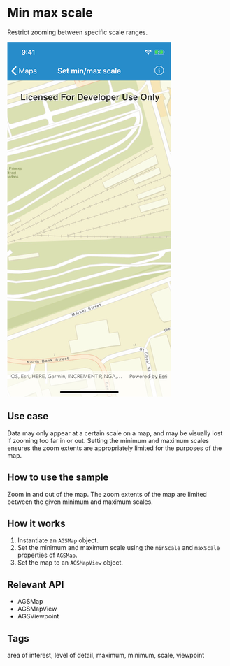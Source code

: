 # Min max scale

Restrict zooming between specific scale ranges.

![Image of min max scale](min-max-scale.png)

## Use case

Data may only appear at a certain scale on a map, and may be visually lost if zooming too far in or out. Setting the minimum and maximum scales ensures the zoom extents are appropriately limited for the purposes of the map.

## How to use the sample

Zoom in and out of the map. The zoom extents of the map are limited between the given minimum and maximum scales.

## How it works

1. Instantiate an `AGSMap` object.
2. Set the minimum and maximum scale using the `minScale` and `maxScale` properties of `AGSMap`.
3. Set the map to an `AGSMapView` object.
 
## Relevant API

* AGSMap
* AGSMapView
* AGSViewpoint

## Tags

area of interest, level of detail, maximum, minimum, scale, viewpoint
